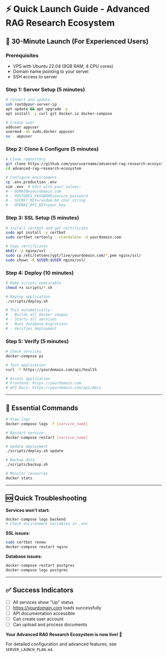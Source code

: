 # ⚡ Quick Launch Guide - Advanced RAG Research Ecosystem

## 🚀 **30-Minute Launch** (For Experienced Users)

### **Prerequisites**
- VPS with Ubuntu 22.04 (8GB RAM, 4 CPU cores)
- Domain name pointing to your server
- SSH access to server

### **Step 1: Server Setup (5 minutes)**
```bash
# Connect and update
ssh root@your-server-ip
apt update && apt upgrade -y
apt install -y curl git docker.io docker-compose

# Create user
adduser appuser
usermod -aG sudo,docker appuser
su - appuser
```

### **Step 2: Clone & Configure (5 minutes)**
```bash
# Clone repository
git clone https://github.com/yourusername/advanced-rag-research-ecosystem.git
cd advanced-rag-research-ecosystem

# Configure environment
cp .env.production .env
vim .env  # Edit with your values:
# - DOMAIN=yourdomain.com
# - POSTGRES_PASSWORD=secure_password
# - SECRET_KEY=random_64_char_string
# - OPENAI_API_KEY=your_key
```

### **Step 3: SSL Setup (5 minutes)**
```bash
# Install certbot and get certificate
sudo apt install -y certbot
sudo certbot certonly --standalone -d yourdomain.com

# Copy certificates
mkdir -p nginx/ssl
sudo cp /etc/letsencrypt/live/yourdomain.com/*.pem nginx/ssl/
sudo chown -R $USER:$USER nginx/ssl/
```

### **Step 4: Deploy (10 minutes)**
```bash
# Make scripts executable
chmod +x scripts/*.sh

# Deploy application
./scripts/deploy.sh

# This automatically:
# - Builds all Docker images
# - Starts all services
# - Runs database migrations
# - Verifies deployment
```

### **Step 5: Verify (5 minutes)**
```bash
# Check services
docker-compose ps

# Test application
curl -f https://yourdomain.com/api/health

# Access application
# Frontend: https://yourdomain.com
# API Docs: https://yourdomain.com/api/docs
```

---

## 🔧 **Essential Commands**

```bash
# View logs
docker-compose logs -f [service_name]

# Restart service
docker-compose restart [service_name]

# Update deployment
./scripts/deploy.sh update

# Backup data
./scripts/backup.sh

# Monitor resources
docker stats
```

---

## 🆘 **Quick Troubleshooting**

**Services won't start:**
```bash
docker-compose logs backend
# Check environment variables in .env
```

**SSL issues:**
```bash
sudo certbot renew
docker-compose restart nginx
```

**Database issues:**
```bash
docker-compose restart postgres
docker-compose logs postgres
```

---

## ✅ **Success Indicators**

- [ ] All services show "Up" status
- [ ] https://yourdomain.com loads successfully
- [ ] API documentation accessible
- [ ] Can create user account
- [ ] Can upload and process documents

**Your Advanced RAG Research Ecosystem is now live! 🎉**

For detailed configuration and advanced features, see `SERVER_LAUNCH_PLAN.md`.